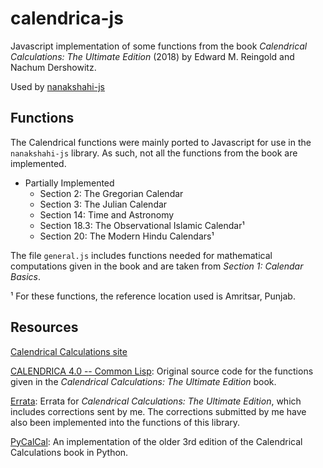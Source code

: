 # calendrica-js

Javascript implementation of some functions from the book *Calendrical Calculations: The Ultimate Edition* (2018) by Edward M. Reingold and Nachum Dershowitz.

Used by [nanakshahi-js](https://github.com/Sarabveer/nanakshahi-js)

## Functions

The Calendrical functions were mainly ported to Javascript for use in the `nanakshahi-js` library. As such, not all the functions from the book are implemented.

- Partially Implemented
  - Section 2: The Gregorian Calendar
  - Section 3: The Julian Calendar
  - Section 14: Time and Astronomy
  - Section 18.3: The Observational Islamic Calendar¹
  - Section 20: The Modern Hindu Calendars¹

The file `general.js` includes functions needed for mathematical computations given in the book and are taken from *Section 1: Calendar Basics*.

¹ For these functions, the reference location used is Amritsar, Punjab.

## Resources

[Calendrical Calculations site](https://www.cs.tau.ac.il/~nachum/calendar-book/index.shtml)

[CALENDRICA 4.0 -- Common Lisp](https://www.cambridge.org/download_file/972862): Original source code for the functions given in the *Calendrical Calculations: The Ultimate Edition* book.

[Errata](https://www.cs.tau.ac.il/~nachum/calendar-book/fourth-edition/errors.pdf): Errata for *Calendrical Calculations: The Ultimate Edition*, which includes corrections sent by me. The corrections submitted by me have also been implemented into the functions of this library.

[PyCalCal](https://github.com/espinielli/pycalcal): An implementation of the older 3rd edition of the Calendrical Calculations book in Python.
